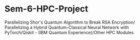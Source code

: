 # Sem-6-HPC-Project
Parallelizing Shor's Quantum Algorithm to Break RSA Encryption/ Parallelizing a Hybrid Quantum-Classical Neural Network with PyTorch/Qiskit - (IBM Quantum Experience)/Other HPC Modules
